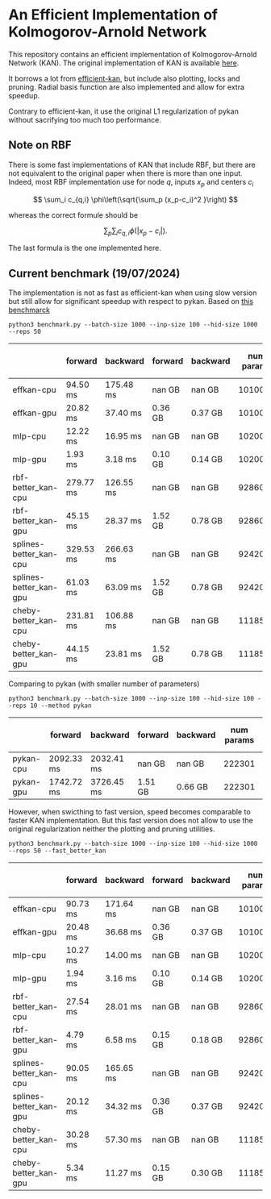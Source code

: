 # An Efficient Implementation of Kolmogorov-Arnold Network

This repository contains an efficient implementation of Kolmogorov-Arnold Network (KAN).
The original implementation of KAN is available [here](https://github.com/KindXiaoming/pykan).

It borrows a lot from [efficient-kan](https://github.com/Blealtan/efficient-kan), but include also plotting, locks and pruning.  Radial basis function are also implemented and allow for extra speedup.

Contrary to efficient-kan, it use the original L1 regularization of pykan without sacrifying too much too performance.


## Note on RBF

There is some fast implementations of KAN that include RBF, but there are not equivalent to the original paper when there is more than one input. Indeed, most RBF implementation use for node $q$, inputs $x_p$ and centers $c_i$

$$ \sum_i c_{q,i} \phi\left(\sqrt{\sum_p (x_p-c_i)^2 }\right)  $$

whereas the correct formule should be

$$ \sum_p  \sum_i  c_{q,i} \phi \left(  |x_p-c_i|\right)  .$$

The last formula is the one implemented here.


## Current benchmark (19/07/2024)

The implementation is not as fast as efficient-kan when using slow version but still allow for significant speedup with respect to pykan.  Based on [this benchmarck](https://github.com/Jerry-Master/KAN-benchmarking)

``
python3 benchmark.py --batch-size 1000 --inp-size 100 --hid-size 1000 --reps 50
``


|                        |      forward  |     backward  |      forward  |     backward  |   num params  |  num trainable params
|------------------------|---------------|---------------|---------------|---------------|---------------|----------------------
|effkan-cpu              |     94.50 ms  |    175.48 ms  |       nan GB  |       nan GB  |      1010000  |               1010000
|effkan-gpu              |     20.82 ms  |     37.40 ms  |      0.36 GB  |      0.37 GB  |      1010000  |               1010000
|mlp-cpu                 |     12.22 ms  |     16.95 ms  |       nan GB  |       nan GB  |      1020001  |               1020001
|mlp-gpu                 |      1.93 ms  |      3.18 ms  |      0.10 GB  |      0.14 GB  |      1020001  |               1020001
|rbf-better_kan-cpu      |    279.77 ms  |    126.55 ms  |       nan GB  |       nan GB  |       928602  |                911002
|rbf-better_kan-gpu      |     45.15 ms  |     28.37 ms  |      1.52 GB  |      0.78 GB  |       928602  |                911002
|splines-better_kan-cpu  |    329.53 ms  |    266.63 ms  |       nan GB  |       nan GB  |       924202  |                911002
|splines-better_kan-gpu  |     61.03 ms  |     63.09 ms  |      1.52 GB  |      0.78 GB  |       924202  |                911002
|cheby-better_kan-cpu    |    231.81 ms  |    106.88 ms  |       nan GB  |       nan GB  |      1118502  |               1113002
|cheby-better_kan-gpu    |     44.15 ms  |     23.81 ms  |      1.52 GB  |      0.78 GB  |      1118502  |               1113002

Comparing to pykan (with smaller number of parameters)

``
python3 benchmark.py --batch-size 1000 --inp-size 100 --hid-size 100 --reps 10 --method pykan
``


|           |      forward  |     backward  |      forward  |     backward  |   num params  |  num trainable params
|-----------|---------------|---------------|---------------|---------------|---------------|----------------------
|pykan-cpu  |   2092.33 ms  |   2032.41 ms  |       nan GB  |       nan GB  |       222301  |                141501
|pykan-gpu  |   1742.72 ms  |   3726.45 ms  |      1.51 GB  |      0.66 GB  |       222301  |                141501


However, when swicthing to fast version, speed becomes comparable to faster KAN implementation. But this fast version does not allow to use the original regularization neither the plotting and pruning utilities.

``
python3 benchmark.py --batch-size 1000 --inp-size 100 --hid-size 1000 --reps 50 --fast_better_kan
``

|                        |      forward  |     backward  |      forward  |     backward  |   num params  |  num trainable params
|------------------------|---------------|---------------|---------------|---------------|---------------|----------------------
|effkan-cpu              |     90.73 ms  |    171.64 ms  |       nan GB  |       nan GB  |      1010000  |               1010000
|effkan-gpu              |     20.48 ms  |     36.68 ms  |      0.36 GB  |      0.37 GB  |      1010000  |               1010000
|mlp-cpu                 |     10.27 ms  |     14.00 ms  |       nan GB  |       nan GB  |      1020001  |               1020001
|mlp-gpu                 |      1.94 ms  |      3.16 ms  |      0.10 GB  |      0.14 GB  |      1020001  |               1020001
|rbf-better_kan-cpu      |     27.54 ms  |     28.01 ms  |       nan GB  |       nan GB  |       928602  |                911002
|rbf-better_kan-gpu      |      4.79 ms  |      6.58 ms  |      0.15 GB  |      0.18 GB  |       928602  |                911002
|splines-better_kan-cpu  |     90.05 ms  |    165.65 ms  |       nan GB  |       nan GB  |       924202  |                911002
|splines-better_kan-gpu  |     20.12 ms  |     34.32 ms  |      0.36 GB  |      0.37 GB  |       924202  |                911002
|cheby-better_kan-cpu    |     30.28 ms  |     57.30 ms  |       nan GB  |       nan GB  |      1118502  |               1113002
|cheby-better_kan-gpu    |      5.34 ms  |     11.27 ms  |      0.15 GB  |      0.30 GB  |      1118502  |               1113002
